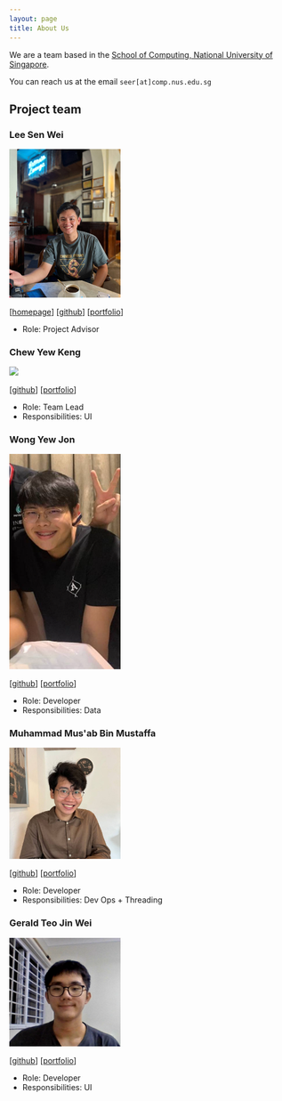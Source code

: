 ```yaml
---
layout: page
title: About Us
---
```


We are a team based in the [School of Computing, National University of Singapore](http://www.comp.nus.edu.sg).

You can reach us at the email `seer[at]comp.nus.edu.sg`

## Project team

### Lee Sen Wei

<img src="images/senwei01.png" width="200px">

[[homepage](http://www.comp.nus.edu.sg/~damithch)]
[[github](https://github.com/senwei01)]
[[portfolio](team/senwei01.md)]

* Role: Project Advisor

### Chew Yew Keng

<img src="images/rgonslayer.png" width="200px">

[[github](http://github.com/rgonslayer)]
[[portfolio](team/rgonslayer.md)]

* Role: Team Lead
* Responsibilities: UI

### Wong Yew Jon

<img src="images/wongyewjon.png" width="200px"> 

[[github](http://github.com/wongyewjon)]
[[portfolio](team/wongyewjon.md)]

* Role: Developer
* Responsibilities: Data

### Muhammad Mus'ab Bin Mustaffa

<img src="images/muhdmusab.png" width="200px">

[[github](http://github.com/muhdmusab)]
[[portfolio](team/muhdmusab.md)]

* Role: Developer
* Responsibilities: Dev Ops + Threading

### Gerald Teo Jin Wei

<img src="images/jialatteo.png" width="200px">

[[github](http://github.com/jialatteo)]
[[portfolio](team/jialatteo.md)]

* Role: Developer
* Responsibilities: UI
